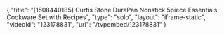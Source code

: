 {
    "title": "[1508440185] Curtis Stone DuraPan Nonstick 5piece Essentials Cookware Set with Recipes",
    "type": "solo",
    "layout": "iframe-static",
    "videoId": "123178831",
    "url": "\/tvpembed\/123178831"
}